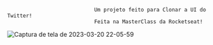                                 Um projeto feito para Clonar a UI do Twitter! 
                                Feita na MasterClass da Rocketseat!
![Captura de tela de 2023-03-20 22-05-59](https://user-images.githubusercontent.com/121648071/226497061-b4dd9549-1f1c-48d2-a201-4a0aadab4ae1.png)


